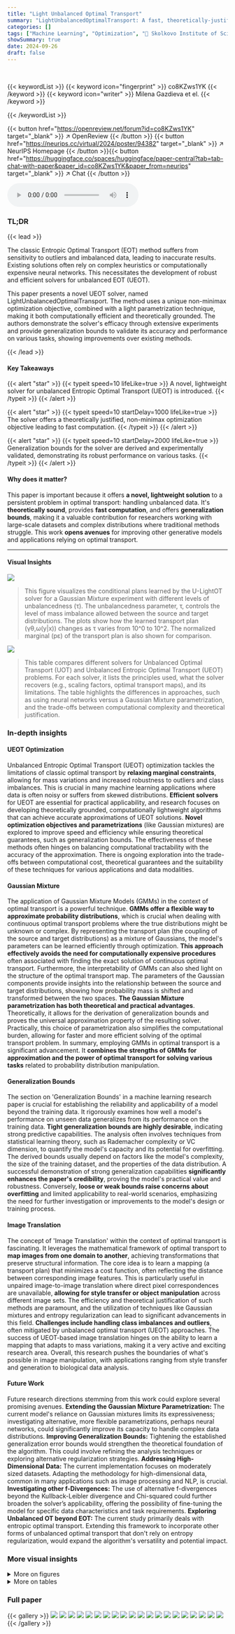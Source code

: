 ```yaml
---
title: "Light Unbalanced Optimal Transport"
summary: "LightUnbalancedOptimalTransport: A fast, theoretically-justified solver for continuous unbalanced optimal transport problems, enabling efficient analysis of large datasets with imbalanced classes."
categories: []
tags: ["Machine Learning", "Optimization", "🏢 Skolkovo Institute of Science and Technology",]
showSummary: true
date: 2024-09-26
draft: false
---
```


<br>

{{< keywordList >}}
{{< keyword icon="fingerprint" >}} co8KZws1YK {{< /keyword >}}
{{< keyword icon="writer" >}} Milena Gazdieva et el. {{< /keyword >}}
 
{{< /keywordList >}}

{{< button href="https://openreview.net/forum?id=co8KZws1YK" target="_blank" >}}
↗ OpenReview
{{< /button >}}
{{< button href="https://neurips.cc/virtual/2024/poster/94382" target="_blank" >}}
↗ NeurIPS Homepage
{{< /button >}}{{< button href="https://huggingface.co/spaces/huggingface/paper-central?tab=tab-chat-with-paper&paper_id=co8KZws1YK&paper_from=neurips" target="_blank" >}}
↗ Chat
{{< /button >}}



<audio controls>
    <source src="https://ai-paper-reviewer.com/co8KZws1YK/podcast.wav" type="audio/wav">
    Your browser does not support the audio element.
</audio>


### TL;DR


{{< lead >}}

The classic Entropic Optimal Transport (EOT) method suffers from sensitivity to outliers and imbalanced data, leading to inaccurate results. Existing solutions often rely on complex heuristics or computationally expensive neural networks. This necessitates the development of robust and efficient solvers for unbalanced EOT (UEOT). 

This paper presents a novel UEOT solver, named LightUnbalancedOptimalTransport.  The method uses a unique non-minimax optimization objective, combined with a light parametrization technique, making it both computationally efficient and theoretically grounded. The authors demonstrate the solver's efficacy through extensive experiments and provide generalization bounds to validate its accuracy and performance on various tasks, showing improvements over existing methods.

{{< /lead >}}


#### Key Takeaways

{{< alert "star" >}}
{{< typeit speed=10 lifeLike=true >}} A novel, lightweight solver for unbalanced Entropic Optimal Transport (UEOT) is introduced. {{< /typeit >}}
{{< /alert >}}

{{< alert "star" >}}
{{< typeit speed=10 startDelay=1000 lifeLike=true >}} The solver offers a theoretically justified, non-minimax optimization objective leading to fast computation. {{< /typeit >}}
{{< /alert >}}

{{< alert "star" >}}
{{< typeit speed=10 startDelay=2000 lifeLike=true >}} Generalization bounds for the solver are derived and experimentally validated, demonstrating its robust performance on various tasks. {{< /typeit >}}
{{< /alert >}}

#### Why does it matter?
This paper is important because it offers **a novel, lightweight solution** to a persistent problem in optimal transport: handling unbalanced data.  It's **theoretically sound**, provides **fast computation**, and offers **generalization bounds**, making it a valuable contribution for researchers working with large-scale datasets and complex distributions where traditional methods struggle. This work **opens avenues** for improving other generative models and applications relying on optimal transport.

------
#### Visual Insights



![](https://ai-paper-reviewer.com/co8KZws1YK/figures_7_1.jpg)

> This figure visualizes the conditional plans learned by the U-LightOT solver for a Gaussian Mixture experiment with different levels of unbalancedness (τ). The unbalancedness parameter, τ, controls the level of mass imbalance allowed between the source and target distributions.  The plots show how the learned transport plan (γθ,ω(y|x)) changes as τ varies from 10^0 to 10^2. The normalized marginal (pɛ) of the transport plan is also shown for comparison.





![](https://ai-paper-reviewer.com/co8KZws1YK/tables_3_1.jpg)

> This table compares different solvers for Unbalanced Optimal Transport (UOT) and Unbalanced Entropic Optimal Transport (UEOT) problems. For each solver, it lists the principles used, what the solver recovers (e.g., scaling factors, optimal transport maps), and its limitations.  The table highlights the differences in approaches, such as using neural networks versus a Gaussian Mixture parametrization, and the trade-offs between computational complexity and theoretical justification.





### In-depth insights


#### UEOT Optimization
Unbalanced Entropic Optimal Transport (UEOT) optimization tackles the limitations of classic optimal transport by **relaxing marginal constraints**, allowing for mass variations and increased robustness to outliers and class imbalances.  This is crucial in many machine learning applications where data is often noisy or suffers from skewed distributions.  **Efficient solvers** for UEOT are essential for practical applicability, and research focuses on developing theoretically grounded, computationally lightweight algorithms that can achieve accurate approximations of UEOT solutions.  **Novel optimization objectives and parametrizations** (like Gaussian mixtures) are explored to improve speed and efficiency while ensuring theoretical guarantees, such as generalization bounds.  The effectiveness of these methods often hinges on balancing computational tractability with the accuracy of the approximation.  There is ongoing exploration into the trade-offs between computational cost, theoretical guarantees and the suitability of these techniques for various applications and data modalities.

#### Gaussian Mixture
The application of Gaussian Mixture Models (GMMs) in the context of optimal transport is a powerful technique. **GMMs offer a flexible way to approximate probability distributions**, which is crucial when dealing with continuous optimal transport problems where the true distributions might be unknown or complex.  By representing the transport plan (the coupling of the source and target distributions) as a mixture of Gaussians, the model's parameters can be learned efficiently through optimization. **This approach effectively avoids the need for computationally expensive procedures** often associated with finding the exact solution of continuous optimal transport. Furthermore, the interpretability of GMMs can also shed light on the structure of the optimal transport map.  The parameters of the Gaussian components provide insights into the relationship between the source and target distributions, showing how probability mass is shifted and transformed between the two spaces. **The Gaussian Mixture parametrization has both theoretical and practical advantages**.  Theoretically, it allows for the derivation of generalization bounds and proves the universal approximation property of the resulting solver.  Practically, this choice of parametrization also simplifies the computational burden, allowing for faster and more efficient solving of the optimal transport problem.  In summary, employing GMMs in optimal transport is a significant advancement. It **combines the strengths of GMMs for approximation and the power of optimal transport for solving various tasks** related to probability distribution manipulation.

#### Generalization Bounds
The section on 'Generalization Bounds' in a machine learning research paper is crucial for establishing the reliability and applicability of a model beyond the training data.  It rigorously examines how well a model's performance on unseen data generalizes from its performance on the training data.  **Tight generalization bounds are highly desirable**, indicating strong predictive capabilities. The analysis often involves techniques from statistical learning theory, such as Rademacher complexity or VC dimension, to quantify the model's capacity and its potential for overfitting.  The derived bounds usually depend on factors like the model's complexity, the size of the training dataset, and the properties of the data distribution.  A successful demonstration of strong generalization capabilities **significantly enhances the paper's credibility**, proving the model's practical value and robustness.  Conversely, **loose or weak bounds raise concerns about overfitting** and limited applicability to real-world scenarios, emphasizing the need for further investigation or improvements to the model's design or training process.

#### Image Translation
The concept of 'Image Translation' within the context of optimal transport is fascinating. It leverages the mathematical framework of optimal transport to **map images from one domain to another**, achieving transformations that preserve structural information.  The core idea is to learn a mapping (a transport plan) that minimizes a cost function, often reflecting the distance between corresponding image features.  This is particularly useful in unpaired image-to-image translation where direct pixel correspondences are unavailable, **allowing for style transfer or object manipulation** across different image sets.  The efficiency and theoretical justification of such methods are paramount, and the utilization of techniques like Gaussian mixtures and entropy regularization can lead to significant advancements in this field.  **Challenges include handling class imbalances and outliers**, often mitigated by unbalanced optimal transport (UEOT) approaches.  The success of UEOT-based image translation hinges on the ability to learn a mapping that adapts to mass variations, making it a very active and exciting research area. Overall, this research pushes the boundaries of what's possible in image manipulation, with applications ranging from style transfer and generation to biological data analysis. 

#### Future Work
Future research directions stemming from this work could explore several promising avenues. **Extending the Gaussian Mixture Parametrization:** The current model's reliance on Gaussian mixtures limits its expressiveness; investigating alternative, more flexible parametrizations, perhaps neural networks, could significantly improve its capacity to handle complex data distributions.  **Improving Generalization Bounds:** Tightening the established generalization error bounds would strengthen the theoretical foundation of the algorithm. This could involve refining the analysis techniques or exploring alternative regularization strategies.  **Addressing High-Dimensional Data:** The current implementation focuses on moderately sized datasets. Adapting the methodology for high-dimensional data, common in many applications such as image processing and NLP, is crucial.  **Investigating other f-Divergences:** The use of alternative f-divergences beyond the Kullback-Leibler divergence and Chi-squared could further broaden the solver’s applicability, offering the possibility of fine-tuning the model for specific data characteristics and task requirements.  **Exploring Unbalanced OT beyond EOT:** The current study primarily deals with entropic optimal transport. Extending this framework to incorporate other forms of unbalanced optimal transport that don't rely on entropy regularization, would expand the algorithm's versatility and potential impact.


### More visual insights

<details>
<summary>More on figures
</summary>


![](https://ai-paper-reviewer.com/co8KZws1YK/figures_8_1.jpg)

> This figure visualizes the conditional plans learned by the U-LightOT solver in a Gaussian Mixture experiment, showing how the unbalancedness parameter τ affects the transport plan.  Three different values of τ (1, 10, and 100) are shown, demonstrating how the learned plan changes as the unbalancedness increases.  The normalized first marginal, pω, is also displayed.


![](https://ai-paper-reviewer.com/co8KZws1YK/figures_9_1.jpg)

> This figure shows the conditional plans learned by the U-LightOT solver in a Gaussian Mixture experiment for different values of the unbalancedness parameter τ.  It illustrates how the parameter τ affects the mass transport from source to target distributions, showing the effect of the unbalancedness on the generated transport plan.  The normalized first marginal uw is denoted as pɛ.


![](https://ai-paper-reviewer.com/co8KZws1YK/figures_24_1.jpg)

> This figure shows the conditional plans learned by the U-LightOT solver using scaled χ2-divergences in a Gaussian Mixture experiment.  Different subfigures represent different values of the unbalancedness parameter τ (τ ∈ [1, 2, 5, 10]). Each subfigure visualizes the learned conditional probability distribution γθω(y|x), illustrating how the model's learned transport plan varies as the unbalancedness parameter changes.


![](https://ai-paper-reviewer.com/co8KZws1YK/figures_26_1.jpg)

> This figure compares the performance of the U-LightOT solver against other OT/EOT methods on image translation tasks.  It visualizes the trade-off between 'keeping' the original characteristics of the source images and accurately 'mapping' them to the target domain. Different unbalancedness parameters (τ for U-LightOT, λ for UOT-FM) are shown, illustrating how this parameter affects the accuracy of both aspects.  The plots demonstrate that U-LightOT achieves a better balance compared to several baselines, excelling in preserving source image attributes.


![](https://ai-paper-reviewer.com/co8KZws1YK/figures_28_1.jpg)

> This figure shows the conditional plans (probability distributions over y given x) learned by the U-LightOT solver for different values of the unbalancedness parameter (τ).  The experiment uses Gaussian Mixture data.  The parameter τ controls the balance between the marginal distributions of source and target measures; a smaller τ indicates a more balanced situation, while larger τ values show an increased imbalance.  Note that pε is a normalized version of the learned marginal distribution.


</details>




<details>
<summary>More on tables
</summary>


![](https://ai-paper-reviewer.com/co8KZws1YK/tables_7_1.jpg)
> This table compares different existing solvers for unbalanced optimal transport (UOT) and unbalanced entropic optimal transport (UEOT) problems with the proposed U-LightOT solver. For each solver, the table lists the problem it solves (UOT or UEOT), the principles behind its construction, what it recovers (e.g., scaling factors, optimal transport maps), and its limitations. The table highlights the U-LightOT solver as a novel, theoretically justified, lightweight alternative to existing methods.

![](https://ai-paper-reviewer.com/co8KZws1YK/tables_8_1.jpg)
> This table compares different unbalanced optimal transport (UOT) and unbalanced entropic optimal transport (UEOT) solvers.  It contrasts their core principles (how they solve the problem), the type of problem they address (UOT or UEOT), the solver type, what aspect of the OT plan they recover (e.g., stochastic OT map, scaling factors), and any limitations of the approaches.

![](https://ai-paper-reviewer.com/co8KZws1YK/tables_24_1.jpg)
> This table compares different existing unbalanced optimal transport (UOT) and unbalanced entropic optimal transport (UEOT) solvers with the proposed U-LightOT solver.  The comparison includes the principles behind each solver, the type of problem solved (UOT or UEOT), the solver's output (what quantities are recovered), and the limitations of each approach.  The table highlights that the proposed U-LightOT solver offers a theoretically justified, lightweight solution to the UEOT problem, in contrast to other methods that rely on heuristics or complex neural network architectures.

![](https://ai-paper-reviewer.com/co8KZws1YK/tables_25_1.jpg)
> This table compares different existing unbalanced optimal transport solvers with the proposed U-LightOT solver. For each solver, it lists the type of problem solved (UOT or UEOT), the principles behind its design, the specific algorithm used, what aspect of the optimal transport plan the solver recovers (e.g., scaling factors, stochastic OT map), and any limitations of the approach. This allows for a clear comparison of the strengths and weaknesses of various methods in the field.

![](https://ai-paper-reviewer.com/co8KZws1YK/tables_25_2.jpg)
> This table compares different UOT/UEOT solvers, including the proposed U-LightOT solver.  It outlines the principles behind each solver's approach to solving the problem (e.g., whether they use neural networks or regression), the type of problem they address (UOT or UEOT), what specific aspects of the optimal transport plan they recover, and the limitations of each approach.  The table provides a concise overview of the state-of-the-art methods and highlights the advantages of the U-LightOT solver.

![](https://ai-paper-reviewer.com/co8KZws1YK/tables_25_3.jpg)
> The table compares different existing unbalanced optimal transport (UOT) and unbalanced entropic optimal transport (UEOT) solvers with the proposed U-LightOT solver. For each solver, it lists the principle behind it (e.g., solving a max-min formulation using neural networks or using regression on discrete solutions), the problem it solves (UOT or UEOT), and what it recovers (e.g., scaling factors and OT maps). Finally, it mentions the limitations of each solver, such as using heuristic principles or requiring complex optimization procedures.

![](https://ai-paper-reviewer.com/co8KZws1YK/tables_25_4.jpg)
> This table shows the test accuracy of keeping the class in the Adult → Young translation for different values of the unbalancedness parameter (τ) and entropy regularization parameter (ε).  Higher accuracy indicates better preservation of the original class during the translation process.  The results are presented as mean ± standard deviation.

![](https://ai-paper-reviewer.com/co8KZws1YK/tables_25_5.jpg)
> This table compares different UOT/UEOT solvers, including their principles, the problem they solve, what they recover (e.g., scaling factors, OT maps), and their limitations.  It highlights the differences in approaches and complexity of the existing methods before introducing the U-LightOT solver, which is the focus of this paper.

![](https://ai-paper-reviewer.com/co8KZws1YK/tables_25_6.jpg)
> The table compares different existing unbalanced optimal transport (UOT) and unbalanced entropic optimal transport (UEOT) solvers with the proposed U-LightOT solver. For each solver, it lists the problem it solves, the principles used in its construction, what it recovers (e.g., scaling factors, optimal transport maps), and its limitations.

![](https://ai-paper-reviewer.com/co8KZws1YK/tables_25_7.jpg)
> This table compares different UOT/UEOT solvers, including the proposed U-LightOT solver.  It contrasts the principles behind each solver (e.g., whether it solves a max-min problem, uses neural networks, or relies on discrete OT approximations), the type of problem it solves (UOT or UEOT), and what it recovers (e.g., scaling factors, OT maps). Finally, it lists the limitations of each approach. This helps readers to understand the relative advantages and disadvantages of the proposed U-LightOT solver compared to other methods in the literature.

![](https://ai-paper-reviewer.com/co8KZws1YK/tables_26_1.jpg)
> The table compares different existing unbalanced optimal transport solvers with the proposed U-LightOT solver in the paper. For each solver, it lists the principle, the problem it solves, the solver type, what it recovers (e.g., scaling factor, stochastic OT map), and limitations.

![](https://ai-paper-reviewer.com/co8KZws1YK/tables_26_2.jpg)
> The table compares different existing unbalanced optimal transport (UOT) and unbalanced entropic optimal transport (UEOT) solvers with the proposed U-LightOT solver. For each solver, it lists the problem it solves, the principles used, what it recovers, and its limitations. The U-LightOT solver is highlighted as a novel, lightweight, and theoretically-justified approach.

![](https://ai-paper-reviewer.com/co8KZws1YK/tables_26_3.jpg)
> This table compares the principles, solvers used, problems addressed, what is recovered by each approach, and the limitations of existing UOT/UEOT solvers with the proposed Light Unbalanced Optimal Transport (U-LightOT) solver.  It highlights the differences in their approaches to solving unbalanced optimal transport problems, showing that U-LightOT offers a novel, theoretically justified, and lightweight solution compared to existing methods that often rely on heuristics or complex neural network architectures.

![](https://ai-paper-reviewer.com/co8KZws1YK/tables_26_4.jpg)
> This table compares different existing unbalanced optimal transport (UOT) and unbalanced entropic optimal transport (UEOT) solvers with the proposed U-LightOT solver. For each solver, the table lists the problem it solves (UOT or UEOT), the principles it uses, the solver itself, what it recovers, and its limitations. The proposed solver (U-LightOT) is shown to be theoretically justified, lightweight and fast, in contrast to the others which use heuristic principles or heavy neural networks.

![](https://ai-paper-reviewer.com/co8KZws1YK/tables_26_5.jpg)
> This table presents the Fréchet distance (FD) results for the Woman → Man image translation task using the U-LightOT solver.  The FD metric measures the dissimilarity between the generated and target latent code distributions.  Different values of the unbalancedness parameter (τ) and entropy regularization parameter (ε) are tested to observe their effect on the FD. Lower FD values indicate better similarity between the generated and target distributions.

![](https://ai-paper-reviewer.com/co8KZws1YK/tables_27_1.jpg)
> The table compares different existing solvers for unbalanced optimal transport (UOT) and unbalanced entropic optimal transport (UEOT) problems. For each solver, it lists the problem it solves (UOT or UEOT), the principles it uses, the solver it employs, what it recovers (e.g., scaling factors, optimal transport maps), and its limitations. The table also includes information about the proposed U-LightOT solver, highlighting its advantages, such as its non-minimax optimization objective and lightweight nature.

![](https://ai-paper-reviewer.com/co8KZws1YK/tables_27_2.jpg)
> The table compares different existing unbalanced optimal transport (UOT) and unbalanced entropic optimal transport (UEOT) solvers with the proposed U-LightOT solver in the paper.  For each solver, it lists the problem it solves (UOT or UEOT), the principles behind its algorithm, what it recovers (e.g., scaling factors, optimal transport maps), and its limitations. The table highlights that existing solvers are often complex (using multiple neural networks) or heuristic, while the proposed U-LightOT solver is theoretically justified, lightweight, and efficient.

![](https://ai-paper-reviewer.com/co8KZws1YK/tables_27_3.jpg)
> The table compares different existing unbalanced optimal transport (UOT) and unbalanced entropic optimal transport (UEOT) solvers with the proposed light solver (U-LightOT). For each solver, it presents the principles used, the problem it solves (UOT or UEOT), the type of solver, what the solver recovers (e.g., scaling factor, stochastic OT map), and the limitations of each solver. The comparison highlights that the proposed U-LightOT solver is lightweight, theoretically-justified and addresses the shortcomings of existing solvers.

![](https://ai-paper-reviewer.com/co8KZws1YK/tables_28_1.jpg)
> The table compares different methods for solving the unbalanced optimal transport (UOT) problem, highlighting their principles, solvers, problems they solve, what they recover (e.g., scaling factors, OT maps), and their limitations.  It shows that existing methods often rely on heuristics or complex neural networks, while the proposed U-LightOT method offers a theoretically justified, lightweight alternative.

![](https://ai-paper-reviewer.com/co8KZws1YK/tables_28_2.jpg)
> This table compares different existing Unbalanced Optimal Transport (UOT) solvers with the proposed U-LightOT solver.  It contrasts the principles behind each solver, the problem they solve (UOT or UEOT), the specific solver used, and what they recover (e.g., scaling factors, stochastic OT maps).  Finally, it highlights limitations, such as complexity and reliance on heuristics.

![](https://ai-paper-reviewer.com/co8KZws1YK/tables_28_3.jpg)
> This table compares different unbalanced optimal transport (UOT) and unbalanced entropic optimal transport (UEOT) solvers, including the novel U-LightOT solver proposed in the paper.  The comparison covers the problem solved (UOT or UEOT), the principles behind each solver, the aspects of the optimal transport plan each solver recovers, and any limitations of the solvers.  The table highlights that existing methods often rely on heuristics or complex neural network architectures, whereas U-LightOT offers a theoretically-justified, lightweight, and fast alternative.

</details>




### Full paper

{{< gallery >}}
<img src="https://ai-paper-reviewer.com/co8KZws1YK/1.png" class="grid-w50 md:grid-w33 xl:grid-w25" />
<img src="https://ai-paper-reviewer.com/co8KZws1YK/2.png" class="grid-w50 md:grid-w33 xl:grid-w25" />
<img src="https://ai-paper-reviewer.com/co8KZws1YK/3.png" class="grid-w50 md:grid-w33 xl:grid-w25" />
<img src="https://ai-paper-reviewer.com/co8KZws1YK/4.png" class="grid-w50 md:grid-w33 xl:grid-w25" />
<img src="https://ai-paper-reviewer.com/co8KZws1YK/5.png" class="grid-w50 md:grid-w33 xl:grid-w25" />
<img src="https://ai-paper-reviewer.com/co8KZws1YK/6.png" class="grid-w50 md:grid-w33 xl:grid-w25" />
<img src="https://ai-paper-reviewer.com/co8KZws1YK/7.png" class="grid-w50 md:grid-w33 xl:grid-w25" />
<img src="https://ai-paper-reviewer.com/co8KZws1YK/8.png" class="grid-w50 md:grid-w33 xl:grid-w25" />
<img src="https://ai-paper-reviewer.com/co8KZws1YK/9.png" class="grid-w50 md:grid-w33 xl:grid-w25" />
<img src="https://ai-paper-reviewer.com/co8KZws1YK/10.png" class="grid-w50 md:grid-w33 xl:grid-w25" />
<img src="https://ai-paper-reviewer.com/co8KZws1YK/11.png" class="grid-w50 md:grid-w33 xl:grid-w25" />
<img src="https://ai-paper-reviewer.com/co8KZws1YK/12.png" class="grid-w50 md:grid-w33 xl:grid-w25" />
<img src="https://ai-paper-reviewer.com/co8KZws1YK/13.png" class="grid-w50 md:grid-w33 xl:grid-w25" />
<img src="https://ai-paper-reviewer.com/co8KZws1YK/14.png" class="grid-w50 md:grid-w33 xl:grid-w25" />
<img src="https://ai-paper-reviewer.com/co8KZws1YK/15.png" class="grid-w50 md:grid-w33 xl:grid-w25" />
<img src="https://ai-paper-reviewer.com/co8KZws1YK/16.png" class="grid-w50 md:grid-w33 xl:grid-w25" />
<img src="https://ai-paper-reviewer.com/co8KZws1YK/17.png" class="grid-w50 md:grid-w33 xl:grid-w25" />
<img src="https://ai-paper-reviewer.com/co8KZws1YK/18.png" class="grid-w50 md:grid-w33 xl:grid-w25" />
<img src="https://ai-paper-reviewer.com/co8KZws1YK/19.png" class="grid-w50 md:grid-w33 xl:grid-w25" />
<img src="https://ai-paper-reviewer.com/co8KZws1YK/20.png" class="grid-w50 md:grid-w33 xl:grid-w25" />
{{< /gallery >}}